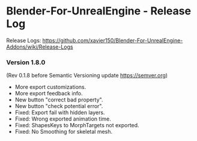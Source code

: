 # Blender-For-UnrealEngine - Release Log
Release Logs: https://github.com/xavier150/Blender-For-UnrealEngine-Addons/wiki/Release-Logs

### Version 1.8.0
(Rev 0.1.8 before Semantic Versioning update https://semver.org)

- More export customizations.
- More export feedback info.
- New button "correct bad property".
- New button "check potential error".
- Fixed: Export fail with hidden layers.
- Fixed: Wrong exported animation time.
- Fixed: ShapesKeys to MorphTargets not exported.
- Fixed: No Smoothing for skeletal mesh.